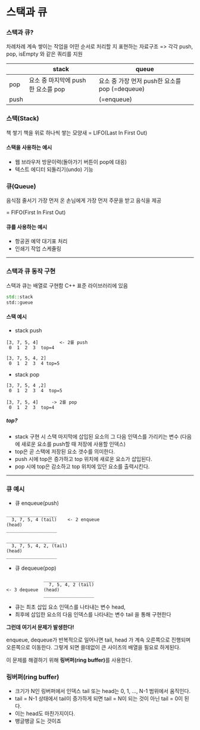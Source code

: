 # 스택과 큐

### 스택과 큐?
차례차례 계속 쌓이는 작업을 어떤 순서로 처리할 지 표현하는 자료구조
=> 각각 push, pop, isEmpty 와 같은 쿼리를 지원

||stack|queue|
|---|------|------|
|pop|요소 중 마지막에 push 한 요소를 pop | 요소 중 가장 먼저 push한 요소를 pop (=dequeue) |
|push| | (=enqueue) |



### 스택(Stack)
책 쌓기
책을 위로 하나씩 쌓는 모양새
= LIFO(Last In First Out)

#### 스택을 사용하는 예시 
- 웹 브라우저 방문이력(돌아가기 버튼이 pop에 대응)
- 텍스트 에디터 되돌리기(undo) 기능


### 큐(Queue) 
음식점 줄서기 
가장 먼저 온 손님에게 가장 먼저 주문을 받고 음식을 제공

= FIFO(First In First Out)

#### 큐를 사용하는 예시
- 항공권 예약 대기표 처리
- 인쇄기 작업 스케쥴링


____


### 스택과 큐 동작 구현
스택과 큐는 배열로 구현함
C++ 표준 라이브러리에 있음
```C++
std::stack
std::gueue
```


#### 스택 예시
- stack push 

```
[3, 7, 5, 4]        <- 2를 push
 0  1  2  3  top=4
```
```
[3, 7, 5, 4, 2]
 0  1  2  3  4 top=5
```
- stack pop

```
[3, 7, 5, 4 ,2] 
 0  1  2  3  4  top=5
```
```
[3, 7, 5, 4]     -> 2를 pop
 0  1  2  3  top=4
```

##### top?
  - stack 구현 시 스택 마지막에 삽입된 요소의 그 다음 인덱스를 가리키는 변수
    (다음에 새로운 요소를 push할 때 저장에 사용할 인덱스)
  - top은 곧 스택에 저장된 요소 갯수를 의미한다. 
  - push 시에 top은 증가하고 top 위치에 새로운 요소가 삽입된다.
  - pop 시에 top은 감소하고 top 위치에 있던 요소를 출력시킨다. 


___

### 큐 예시
- 큐 enqueue(push)

```
___________________
  3, 7, 5, 4 (tail)    <- 2 enqueue
(head)
___________________
```

```
___________________
  3, 7, 5, 4, 2, (tail)    
(head)
___________________

```
- 큐 dequeue(pop)


```
              ___________________
                7, 5, 4, 2 (tail)    
<- 3 dequeue  (head)
              ___________________
```


- 큐는 최초 삽입 요소 인덱스를 나타내는 변수 head,
- 최후에 삽입한 요소의 다음 인덱스를 나타내는 변수 tail 을 통해 구현한다 


<strong>그런데 여기서 문제가 발생한다!</strong>

enqueue, dequeue가 반복적으로 일어나면 tail, head 가 계속 오른쪽으로 진행되며 오른쪽으로 이동한다. 
그렇게 되면 쓸데없이 큰 사이즈의 배열을 필요로 하게된다. 

이 문제를 해결하기 위해 <strong>링버퍼(ring buffer)</strong>를 사용한다. 


### 링버퍼(ring buffer)
- 크기가 N인 링버퍼에서 인덱스 tail 또는 head는 0, 1, ..., N-1 범위에서 움직인다. 
- tail = N-1 상태에서 tail이 증가하게 되면 tail = N이 되는 것이 아닌 tail = 0이 된다. 
- 이는 head도 마찬가지이다.
- 뱅글뱅글 도는 것이죠
